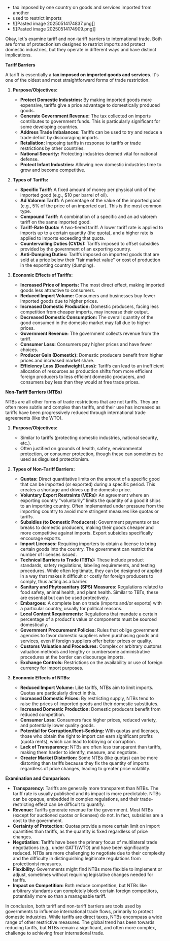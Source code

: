 - tax imposed by one country on goods and services imported from another
- used to restrict imports
- ![[Pasted image 20250514174837.png]]
- ![[Pasted image 20250514174909.png]]



Okay, let's examine tariff and non-tariff barriers to international trade. Both are forms of protectionism designed to restrict imports and protect domestic industries, but they operate in different ways and have distinct implications.

**Tariff Barriers**

A tariff is essentially a **tax imposed on imported goods and services**. It's one of the oldest and most straightforward forms of trade restriction.

1.  **Purpose/Objectives:**
    *   **Protect Domestic Industries:** By making imported goods more expensive, tariffs give a price advantage to domestically produced goods.
    *   **Generate Government Revenue:** The tax collected on imports contributes to government funds. This is particularly significant for some developing countries.
    *   **Address Trade Imbalances:** Tariffs can be used to try and reduce a trade deficit by discouraging imports.
    *   **Retaliation:** Imposing tariffs in response to tariffs or trade restrictions by other countries.
    *   **National Security:** Protecting industries deemed vital for national defense.
    *   **Protect Infant Industries:** Allowing new domestic industries time to grow and become competitive.

2.  **Types of Tariffs:**
    *   **Specific Tariff:** A fixed amount of money per physical unit of the imported good (e.g., $10 per barrel of oil).
    *   **Ad Valorem Tariff:** A percentage of the value of the imported good (e.g., 5% of the price of an imported car). This is the most common type.
    *   **Compound Tariff:** A combination of a specific and an ad valorem tariff on the same imported good.
    *   **Tariff-Rate Quota:** A two-tiered tariff. A lower tariff rate is applied to imports up to a certain quantity (the quota), and a higher rate is applied to imports exceeding that quota.
    *   **Countervailing Duties (CVDs):** Tariffs imposed to offset subsidies provided by the government of an exporting country.
    *   **Anti-Dumping Duties:** Tariffs imposed on imported goods that are sold at a price below their "fair market value" or cost of production in the exporting country (dumping).

3.  **Economic Effects of Tariffs:**
    *   **Increased Price of Imports:** The most direct effect, making imported goods less attractive to consumers.
    *   **Reduced Import Volume:** Consumers and businesses buy fewer imported goods due to higher prices.
    *   **Increased Domestic Production:** Domestic producers, facing less competition from cheaper imports, may increase their output.
    *   **Decreased Domestic Consumption:** The overall quantity of the good consumed in the domestic market may fall due to higher prices.
    *   **Government Revenue:** The government collects revenue from the tariff.
    *   **Consumer Loss:** Consumers pay higher prices and have fewer choices.
    *   **Producer Gain (Domestic):** Domestic producers benefit from higher prices and increased market share.
    *   **Efficiency Loss (Deadweight Loss):** Tariffs can lead to an inefficient allocation of resources as production shifts from more efficient foreign producers to less efficient domestic producers, and consumers buy less than they would at free trade prices.

**Non-Tariff Barriers (NTBs)**

NTBs are all other forms of trade restrictions that are not tariffs. They are often more subtle and complex than tariffs, and their use has increased as tariffs have been progressively reduced through international trade agreements (like the WTO).

1.  **Purpose/Objectives:**
    *   Similar to tariffs (protecting domestic industries, national security, etc.).
    *   Often justified on grounds of health, safety, environmental protection, or consumer protection, though these can sometimes be used as disguised protectionism.

2.  **Types of Non-Tariff Barriers:**
    *   **Quotas:** Direct quantitative limits on the amount of a specific good that can be imported (or exported) during a specific period. This creates a shortage and drives up the domestic price.
    *   **Voluntary Export Restraints (VERs):** An agreement where an exporting country "voluntarily" limits the quantity of a good it ships to an importing country. Often implemented under pressure from the importing country to avoid more stringent measures like quotas or tariffs.
    *   **Subsidies (to Domestic Producers):** Government payments or tax breaks to domestic producers, making their goods cheaper and more competitive against imports. Export subsidies specifically encourage exports.
    *   **Import Licenses:** Requiring importers to obtain a license to bring certain goods into the country. The government can restrict the number of licenses issued.
    *   **Technical Barriers to Trade (TBTs):** These include product standards, safety regulations, labeling requirements, and testing procedures. While often legitimate, they can be designed or applied in a way that makes it difficult or costly for foreign producers to comply, thus acting as a barrier.
    *   **Sanitary and Phytosanitary (SPS) Measures:** Regulations related to food safety, animal health, and plant health. Similar to TBTs, these are essential but can be used protectively.
    *   **Embargoes:** A complete ban on trade (imports and/or exports) with a particular country, usually for political reasons.
    *   **Local Content Requirements:** Regulations that mandate a certain percentage of a product's value or components must be sourced domestically.
    *   **Government Procurement Policies:** Rules that oblige government agencies to favor domestic suppliers when purchasing goods and services, even if foreign suppliers offer better prices or quality.
    *   **Customs Valuation and Procedures:** Complex or arbitrary customs valuation methods and lengthy or cumbersome administrative procedures at the border can discourage imports.
    *   **Exchange Controls:** Restrictions on the availability or use of foreign currency for import purposes.

3.  **Economic Effects of NTBs:**
    *   **Reduced Import Volume:** Like tariffs, NTBs aim to limit imports. Quotas are particularly direct in this.
    *   **Increased Domestic Prices:** By restricting supply, NTBs tend to raise the prices of imported goods and their domestic substitutes.
    *   **Increased Domestic Production:** Domestic producers benefit from reduced competition.
    *   **Consumer Loss:** Consumers face higher prices, reduced variety, and potentially lower quality goods.
    *   **Potential for Corruption/Rent-Seeking:** With quotas and licenses, those who obtain the right to import can earn significant profits (quota rents), which can lead to lobbying or corruption.
    *   **Lack of Transparency:** NTBs are often less transparent than tariffs, making them harder to identify, measure, and negotiate.
    *   **Greater Market Distortion:** Some NTBs (like quotas) can be more distorting than tariffs because they fix the quantity of imports regardless of price changes, leading to greater price volatility.

**Examination and Comparison:**

*   **Transparency:** Tariffs are generally more transparent than NTBs. The tariff rate is usually published and its impact is more predictable. NTBs can be opaque, embedded in complex regulations, and their trade-restricting effect can be difficult to quantify.
*   **Revenue:** Tariffs generate revenue for the government. Most NTBs (except for auctioned quotas or licenses) do not. In fact, subsidies are a cost to the government.
*   **Certainty of Protection:** Quotas provide a more certain limit on import quantities than tariffs, as the quantity is fixed regardless of price changes.
*   **Negotiation:** Tariffs have been the primary focus of multilateral trade negotiations (e.g., under GATT/WTO) and have been significantly reduced. NTBs are more challenging to negotiate due to their complexity and the difficulty in distinguishing legitimate regulations from protectionist measures.
*   **Flexibility:** Governments might find NTBs more flexible to implement or adjust, sometimes without requiring legislative changes needed for tariffs.
*   **Impact on Competition:** Both reduce competition, but NTBs like arbitrary standards can completely block certain foreign competitors, potentially more so than a manageable tariff.

In conclusion, both tariff and non-tariff barriers are tools used by governments to influence international trade flows, primarily to protect domestic industries. While tariffs are direct taxes, NTBs encompass a wide range of other restrictive measures. The global trend has been towards reducing tariffs, but NTBs remain a significant, and often more complex, challenge to achieving freer international trade.